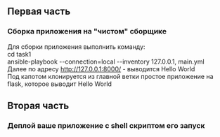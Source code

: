 ## Первая часть 
###  Сборка приложения на "чистом" сборщике 
Для сборки приложения выполнить команду:  
cd task1  
ansible-playbook --connection=local --inventory 127.0.0.1, main.yml  
Далее по адресу http://127.0.0.1:8000/ - выводится Hello World  
Под капотом клонируется из главной ветки простое приложение на flask, которое выводит Hello World 

## Вторая часть 
###  Деплой  ваше приложение с shell скриптом его запуск  

